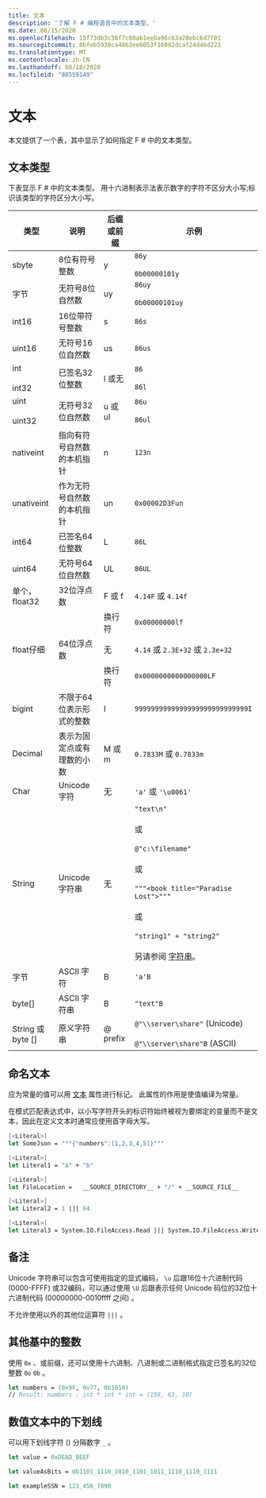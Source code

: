```yaml
---
title: 文本
description: '了解 F # 编程语言中的文本类型。'
ms.date: 08/15/2020
ms.openlocfilehash: 15f73db3c36f7c60ab1eeba96c63a28ebc6d7f01
ms.sourcegitcommit: 8bfeb5930ca48b2ee6053f16082dcaf24d46d221
ms.translationtype: MT
ms.contentlocale: zh-CN
ms.lasthandoff: 08/18/2020
ms.locfileid: "88559149"
---
```

# <a name="literals"></a>文本

本文提供了一个表，其中显示了如何指定 F # 中的文本类型。

## <a name="literal-types"></a>文本类型

下表显示 F # 中的文本类型。 用十六进制表示法表示数字的字符不区分大小写;标识该类型的字符区分大小写。

|类型|说明|后缀或前缀|示例|
|----|-----------|----------------|--------|
|sbyte|8位有符号整数|y|`86y`<br /><br />`0b00000101y`|
|字节|无符号8位自然数|uy|`86uy`<br /><br />`0b00000101uy`|
|int16|16位带符号整数|s|`86s`|
|uint16|无符号16位自然数|us|`86us`|
|int<br /><br />int32|已签名32位整数|l 或无|`86`<br /><br />`86l`|
|uint<br /><br />uint32|无符号32位自然数|u 或 ul|`86u`<br /><br />`86ul`|
|nativeint|指向有符号自然数的本机指针|n|`123n`|
|unativeint|作为无符号自然数的本机指针|un|`0x00002D3Fun`|
|int64|已签名64位整数|L|`86L`|
|uint64|无符号64位自然数|UL|`86UL`|
|单个，float32|32位浮点数|F 或 f|`4.14F` 或 `4.14f`|
|||换行符|`0x00000000lf`|
|float仔细|64位浮点数|无|`4.14` 或 `2.3E+32` 或 `2.3e+32`|
|||换行符|`0x0000000000000000LF`|
|bigint|不限于64位表示形式的整数|I|`9999999999999999999999999999I`|
|Decimal|表示为固定点或有理数的小数|M 或 m|`0.7833M` 或 `0.7833m`|
|Char|Unicode 字符|无|`'a'` 或 `'\u0061'`|
|String|Unicode 字符串|无|`"text\n"`<br /><br />或<br /><br />`@"c:\filename"`<br /><br />或<br /><br />`"""<book title="Paradise Lost">"""`<br /><br />或<br /><br />`"string1" + "string2"`<br /><br />另请参阅 [字符串](Strings.md)。|
|字节|ASCII 字符|B|`'a'B`|
|byte[]|ASCII 字符串|B|`"text"B`|
|String 或 byte []|原义字符串|@ prefix|`@"\\server\share"` (Unicode) <br /><br />`@"\\server\share"B` (ASCII) |

## <a name="named-literals"></a>命名文本

应为常量的值可以用 [文本](https://fsharp.github.io/fsharp-core-docs/reference/fsharp-core-literalattribute.html) 属性进行标记。 此属性的作用是使值编译为常量。

在模式匹配表达式中，以小写字符开头的标识符始终被视为要绑定的变量而不是文本，因此在定义文本时通常应使用首字母大写。

```fsharp
[<Literal>]
let SomeJson = """{"numbers":[1,2,3,4,5]}"""

[<Literal>]
let Literal1 = "a" + "b"

[<Literal>]
let FileLocation =   __SOURCE_DIRECTORY__ + "/" + __SOURCE_FILE__

[<Literal>]
let Literal2 = 1 ||| 64

[<Literal>]
let Literal3 = System.IO.FileAccess.Read ||| System.IO.FileAccess.Write
```

## <a name="remarks"></a>备注

Unicode 字符串可以包含可使用指定的显式编码， `\u` 后跟16位十六进制代码 (0000-FFFF) 或32编码，可以通过使用 `\U` 后跟表示任何 Unicode 码位的32位十六进制代码 (00000000-0010ffff 之间) 。

不允许使用以外的其他位运算符 `|||` 。

## <a name="integers-in-other-bases"></a>其他基中的整数

使用 `0x` 、或前缀，还可以使用十六进制、八进制或二进制格式指定已签名的32位整数 `0o` `0b` 。

```fsharp
let numbers = (0x9F, 0o77, 0b1010)
// Result: numbers : int * int * int = (159, 63, 10)
```

## <a name="underscores-in-numeric-literals"></a>数值文本中的下划线

可以用下划线字符 () 分隔数字 `_` 。

```fsharp
let value = 0xDEAD_BEEF

let valueAsBits = 0b1101_1110_1010_1101_1011_1110_1110_1111

let exampleSSN = 123_456_7890
```
